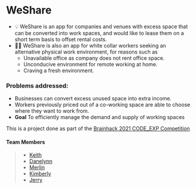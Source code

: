 # WeShare

* :bulb: WeShare is an app for companies and venues with excess space that can be converted into work spaces, 
  and would like to lease them on a short term basis to offset rental costs.  <br>
* :office_worker: WeShare is also an app for white collar workers seeking an alternative physical work environment, for reasons such as
  * Unavailable office as company does not rent office space.
  * Unconducive environment for remote working at home.
  * Craving a fresh environment.

### Problems addressed:

* Businesses can convert excess unused space into extra income.
* Workers previously priced out of a co-working space are able to choose where they want to work from. 
* **Goal** To efficiently manage the demand and supply of working spaces 

This is a project done as part of the [Brainhack 2021 CODE_EXP Competition](http://codeexp.tk.sg)

#### Team Members

> - [Keith](https://github.com/fairyinabottle4/)
> - [Danelynn](https://github.com/Icelenaugust/)
> - [Merlin](http://github.com/MerlinLim/)
> - [Kimberly](https://github.com/kimberlyohq/)
> - [Jerry](https://github.com/printinghelloworld/)
